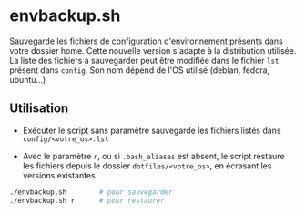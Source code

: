 # envbackup.sh

Sauvegarde les fichiers de configuration d'environnement présents dans votre
dossier home. Cette nouvelle version s'adapte à la distribution utilisée.
La liste des fichiers à sauvegarder peut être modifiée dans le fichier `lst`
présent dans `config`. Son nom dépend de l'OS utilisé (debian, fedora, ubuntu...)

## Utilisation

- Exécuter le script sans paramètre sauvegarde les fichiers listés dans `config/<votre_os>.lst`

- Avec le paramètre `r`, ou si `.bash_aliases` est absent, le script restaure
les fichiers depuis le dossier `dotfiles/<votre_os>`, en écrasant les versions existantes

```bash
./envbackup.sh        # pour sauvegarder
./envbackup.sh r      # pour restaurer
```
